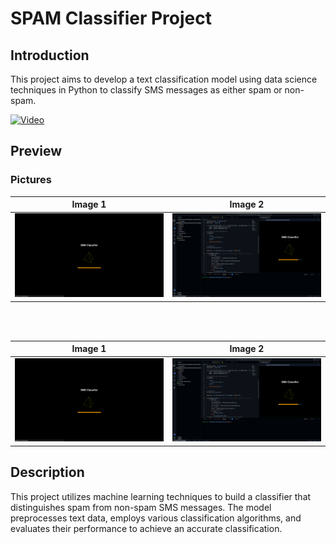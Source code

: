 # SPAM Classifier Project

## Introduction
This project aims to develop a text classification model using data science techniques in Python to classify SMS messages as either spam or non-spam.

[![Video](video_thumbnail.png)](video_link)

## Preview
### Pictures

| **Image 1** | **Image 2** |
|-------------|-------------|
| ![Image 1](https://github.com/07Sushant/SMS-Spam-Detection/blob/main/images/1.png) | ![Image 2](https://github.com/07Sushant/SMS-Spam-Detection/blob/main/images/2.png) |

<br>
<br>

| **Image 1** | **Image 2** |
|-------------|-------------|
| ![Image 1](https://github.com/07Sushant/SMS-Spam-Detection/blob/main/images/1.png) | ![Image 2](https://github.com/07Sushant/SMS-Spam-Detection/blob/main/images/2.png) |
## Description
<!-- Write your project description here -->
This project utilizes machine learning techniques to build a classifier that distinguishes spam from non-spam SMS messages. The model preprocesses text data, employs various classification algorithms, and evaluates their performance to achieve an accurate classification.

<!-- Add more details, methodologies used, and any other relevant information -->
